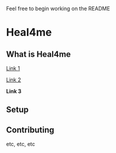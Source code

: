 Feel free to begin working on the README


# Heal4me

## What is Heal4me


[Link 1]()

[Link 2]()

**Link 3**


## Setup


## Contributing



etc, etc, etc
